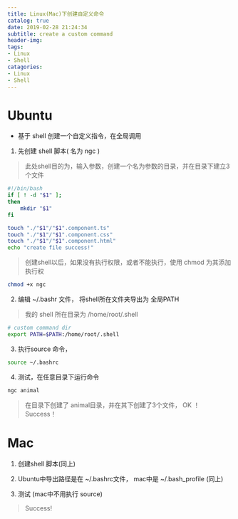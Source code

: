 ```yaml
---
title: Linux(Mac)下创建自定义命令
catalog: true
date: 2019-02-28 21:24:34
subtitle: create a custom command
header-img:
tags:
- Linux
- Shell
catagories:
- Linux
- Shell
---
```


# Ubuntu

* 基于 shell 创建一个自定义指令，在全局调用

1. 先创建 shell 脚本( 名为 ngc )
> 此处shell目的为，输入参数，创建一个名为参数的目录，并在目录下建立3个文件
```bash
#!/bin/bash
if [ ! -d "$1" ];
then
	mkdir "$1"
fi

touch "./"$1"/"$1".component.ts"
touch "./"$1"/"$1".component.css"
touch "./"$1"/"$1".component.html"
echo "create file success!"
```
> 创建shell以后，如果没有执行权限，或者不能执行，使用 chmod 为其添加执行权
```bash
chmod +x ngc
```

2. 编辑 ~/.bashr 文件， 将shell所在文件夹导出为 全局PATH
> 我的 shell 所在目录为  /home/root/.shell
```bash
# custom command dir
export PATH=$PATH:/home/root/.shell
```

3. 执行source 命令，
```bash
source ~/.bashrc
```

4. 测试，在任意目录下运行命令
```bash
ngc animal
```
> 在目录下创建了 animal目录，并在其下创建了3个文件， OK ！ Success！

# Mac
1. 创建shell 脚本(同上)

2. Ubuntu中导出路径是在 ~/.bashrc文件， mac中是 ~/.bash_profile (同上)

3. 测试 (mac中不用执行 source)

> Success!



